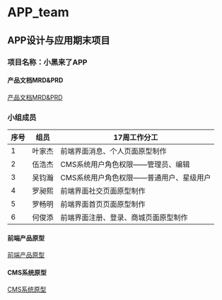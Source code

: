 # APP_team

## APP设计与应用期末项目

### 项目名称：小黑来了APP

#### 产品文档MRD&PRD
[产品文档MRD&PRD](https://github.com/Yejiejie/APP_Final)

### 小组成员
|序号|组员|17周工作分工|
|---|----|-------|
|1|叶家杰|前端界面消息、个人页面原型制作|
|2|伍浩杰|CMS系统用户角色权限——管理员、编辑|
|3|吴钧瀚|CMS系统用户角色权限——普通用户、星级用户|
|4|罗昶熙|前端界面社交页面原型制作|
|5|罗畅明|前端界面首页页面原型制作|
|6|何俊添|前端界面注册、登录、商城页面原型制作|

#### 前端产品原型
[前端产品原型](https://yejiejie.github.io/APP_team/#g=1&p=%E6%B3%A8%E5%86%8C)

#### CMS系统原型
[CMS系统原型](https://yejiejie.github.io/APP_CMS/#g=1&p=1_%E9%A6%96%E9%A1%B5)
